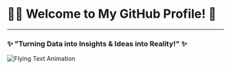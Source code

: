 # 👨‍💻 Welcome to My GitHub Profile! 🚀  

---

### ✨ "Turning Data into Insights & Ideas into Reality!" ✨  

![Flying Text Animation](https://s3-us-west-2.amazonaws.com/s.cdpn.io/174479/bird-cells-new.svg')
